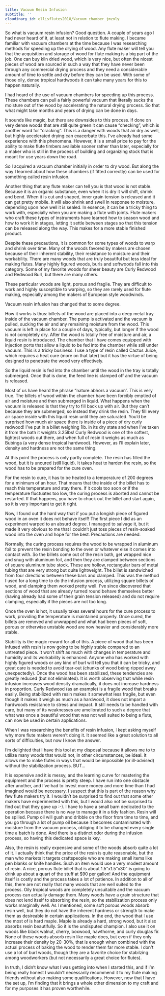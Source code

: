```yaml
---
title: Vacuum Resin Infusion
subtitle: ''
cloudinary_id: ellisflutes2018/Vacuum_chamber_jmzoly
---
```


So what is vacuum resin infusion?  Good question.  A couple of years ago I had never heard of it, at least not in relation to flute making.  I became familiar with vacuum chambers at the time because I was researching methods for speeding up the drying of wood.  Any flute maker will tell you that the acquisition and storage of wood for flute making is a big part of the job.  One can buy kiln dried wood, which is very nice, but often the nicest pieces of wood are sourced in such a way that they have never been through any commercial drying process and they need a considerable amount of time to settle and dry before they can be used.  With some of those oily, dense tropical hardwoods it can take many years for this to happen naturally.

I had heard of the use of vacuum chambers for speeding up this process.  These chambers can pull a fairly powerful vacuum that literally sucks the moisture out of the wood by accelerating the natural drying process.  So that what might take months and years of drying can be done in days.

It sounds like magic, but there are downsides to this process.  If done on very dense woods that are still quite green it can cause “checking”, which is another word for “cracking”.  This is a danger with woods that air dry as well, but highly accelerated drying can exacerbate this.   I’ve already had some experience with this phenomena.  However, it is a small price to pay for the ability to make flute timbers available sooner rather than later, especially for a maker who is still in the process of building and organizing stock that is meant for use years down the road.

So I acquired a vacuum chamber initially in order to dry wood.  But along the way I learned about how these chambers (if fitted correctly) can be used for something called resin infusion.  

Another thing that any flute maker can tell you is that wood is not stable.  Because it is an organic substance, even when it is dry it will shift, shrink and bend.  When it is cut and shaped, inner grain tension is released and it can get pretty mobile.  It will also shrink and swell in response to moisture, depending upon how well it is sealed.  In essence, it can be a tricky thing to work with, especially when you are making a flute with joints.  Flute makers who craft these types of instruments have learned how to season wood and how to work it in stages, letting it settle between stages so that this tension can be released along the way.  This makes for a more stable finished product.

Despite these precautions, it is common for some types of woods to warp and shrink over time.  Many of the woods favored by makers are chosen because of their inherent stability, their resistance to moisture and their workability.  There are many woods that are truly beautiful but less ideal for making flutes.  Many highly figured woods, burls and softwoods fall into this category.  Some of my favorite woods for sheer beauty are Curly Redwood and Redwood Burl, but there are many others.

These particular woods are light, porous and fragile.  They are difficult to work and highly susceptible to warping, so they are rarely used for flute making, especially among the makers of European style woodwinds.

Vacuum resin infusion has changed that to some degree.

How it works is thus:  billets of the wood are placed into a deep metal tray inside of the vacuum chamber.  The pump is activated and the vacuum is pulled, sucking the air and any remaining moisture from the wood.  This vacuum is left in place for a couple of days, typically, but longer if the wood is not completely dry.  After the wood is totally free of moisture and air, a liquid resin is introduced.  The chamber that I have comes equipped with injection ports that allow a liquid to be fed into the chamber while still under vacuum.  This is a tricky business.  I use a type of resin called Cactus Juice, which requires a heat cure (more on that later) but it has the virtue of being designed to penetrate the wood very effectively.

So the liquid resin is fed into the chamber until the wood in the tray is totally submerged.  Once that is done, the feed line is clamped off  and the vacuum is released.

Most of us have heard the phrase “nature abhors a vacuum”.  This is very true.  The billets of wood within the chamber have been forcibly emptied of air and moisture and then submerged in liquid.  What happens when the vacuum is released is that they try to fill back up with air.  But they can’t because they are submerged, so instead they drink the resin.  They fill every air space inside with this liquid resin until they are saturated.  You’d be surprised how much air space there is inside of a piece of dry curly redwood!  I’ve put in a billet weighing 1lb. in its dry state and when I’ve taken it from the bath it weights 3.25lbs!  Curly Redwood is one of the softest, lightest woods out there, and when full of resin it weighs as much as Bubinga (a very dense tropical hardwood).  However, as I'll explain later, density and hardness are not the same thing.

At this point the process is only partly complete.  The resin has filled the wood, but it is uncured (still liquid).  It takes heat to harden the resin, so the wood has to be prepared for the cure oven.

For the resin to cure, it has to be heated to a temperature of 200 degrees for a minimum of an hour.  That means that the inside of the billet has to reach this temperature and stay there.  If it cools too soon or if the temperature fluctuates too low, the curing process is aborted and cannot be restarted.  If that happens, you have to chuck out the billet and start again, so it is very important to get it right.

Now, I found out the hard way that if you put a longish piece of figured wood in an oven it does not behave itself!  The first piece I did as an experiment warped to an absurd degree.  I managed to salvage it, but it made it very obvious to me that I couldn’t just toss pieces of resin-soaked wood into the oven and hope for the best.  Precautions are needed.

Normally, the curing process requires the wood to be wrapped in aluminum foil to prevent the resin bonding to the oven or whatever else it comes into contact with.  So the billets come out of the resin bath, get wrapped nice and snug with aluminum foil, and then they are clamped between sections of square aluminum tube stock.  These are hollow, rectangular bars of metal tubing that are very strong but quite lightweight.  The billet is sandwiched from four directions between these bars and clamped.  This was the method I used for a long time to do the infusion process, utilizing square billets of wood, and clamping them worked pretty well.   I've since discovered that sections of wood that are already turned round behave themselves better (having already had some of their grain tension released) and do not require clamping, especially if the pieces are not too long.  

Once the oven is hot, it usually takes several hours for the cure process to work, providing the temperature is maintained properly.  Once cured, the billets are removed and unwrapped and what had been pieces of soft, porous or otherwise unstable wood are now heavier and considerably more stable.  

Stability is the magic reward for all of this.  A piece of wood that has been infused with resin is now going to be highly stable compared to an untreated piece.  It won’t shift as much with changes in temperature and humidity and its workability is enhanced.  Anyone who has worked with highly figured woods or any kind of burl will tell you that it can be tricky, and great care is needed to avoid tear-out (chunks of wood being ripped away unexpectedly).  Once the wood has been stabilized, these tendencies are greatly reduced (but not eliminated).  It is worth observing that while resin infusion increases wood density dramatically, it does not increase hardness in proportion.  Curly Redwood (as an example) is a fragile wood that breaks easily.  Being stabilized with resin makes it somewhat less fragile, but even though it makes it weigh as much as a hardwood, it does not impart a hardwoods resistance to stress and impact.  It still needs to be handled with care, but many of its weaknesses are ameliorated to such a degree that what was once a beautiful wood that was not well suited to being a flute, can now be used in certain applications.

When I was researching the benefits of resin infusion, I kept asking myself why more flute makers weren’t doing it.  It seemed like a great solution to all sorts of difficulties, but now I know the answer.

I’m delighted that I have this tool at my disposal because it allows me to to utilize many woods that would not, in other circumstances, be ideal.  It allows me to make flutes in ways that would be impossible (or ill-advised) without the stabilization process.  BUT…

It is expensive and it is messy, and the learning curve for mastering the equipment and the process is pretty steep.  I have run into one obstacle after another, and I’ve had to invest more money and more time than I had imagined would be necessary.  I suspect that this is part of the reason why few flute makers try it.  I wouldn’t be surprised to find out that some other makers have experimented with this, but I would also not be surprised to find out that they gave up :-).   I have to have a small barn dedicated to the operation because there is no way to manage it in a tidy fashion.  Resin will be spilled.  Pump oil will gush and dribble on the floor from time to time, and you go through a lot of pump oil because it becomes contaminated with moisture from the vacuum process, obliging it to be changed every single time a batch is done.  And there is a distinct odor during the infusion process, so having this dedicated space is key.

Also, the resin is really expensive and some of the woods absorb quite a lot of it.   I actually think that the price of the resin is quite reasonable, but the man who markets it targets craftspeople who are making small items like pen blanks or knife handles.  Such an item would use a very modest amount of resin.  A nice, porous flute billet that is about 1.5”x1.5”x30” is going to drink up about a quart of the stuff at $90 per gallon!  And the equipment itself is costly and the process takes a lot of patience.   In addition to all of this, there are not really that many woods that are well suited to the process.  Oily tropical woods are completely unsuitable and the vacuum process can actually damage them.  Many woods have a grain structure that does not lend itself to absorbing the resin, so the stabilization process only works marginally well.  As I mentioned, some soft porous woods absorb resin well, but they do not have the inherent hardness or strength to make them as desireable in certain applications.  In the end, the wood that I use the most of is hard maple.  Maple is already a hard, strong wood, but it also absorbs resin beautifully.  So it is the undisputed champion.  I also use it on woods like black walnut, cherry, boxwood, hawthorne, and curly douglas fir.  None of these woods absorb resin like maple does, but even if they only increase their density by 20-30%, that is enough when combined with the actual process of baking the wood to render them far more stable.  I don't use a lot of burl woods, though they are a favorite choice for stabilzing among woodworkers (but not necessarily a great choice for flutes).

In truth, I didn’t know what I was getting into when I started this, and if I’m being really honest I wouldn’t necessarily recommend it to my flute making friends without also making some qualifications.  However, now that I have the set up, I’m finding that it brings a whole other dimension to my craft and for my purposes it has proven worthwhile.





